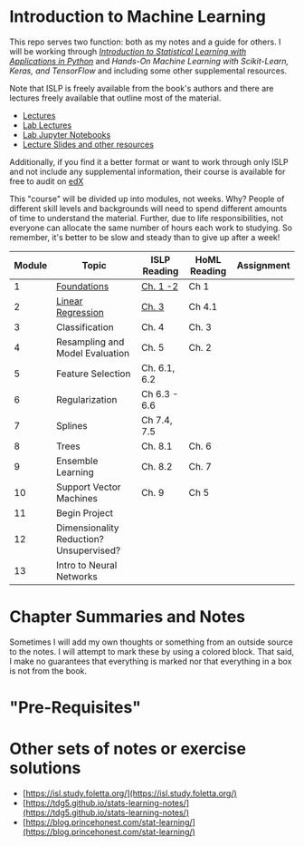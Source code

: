 # Introduction to Machine Learning

This repo serves two function: both as my notes and a guide for others.  I will be working through [_Introduction to Statistical Learning with Applications in Python_](https://www.statlearning.com/) and _Hands-On Machine Learning with Scikit-Learn, Keras, and TensorFlow_ and including some other supplemental resources.

Note that ISLP is freely available from the book's authors and there are lectures freely available that outline most of the material.  
* [Lectures](https://www.youtube.com/playlist?list=PLoROMvodv4rPP6braWoRt5UCXYZ71GZIQ)
* [Lab Lectures](https://www.youtube.com/playlist?list=PLoROMvodv4rNHU1-iPeDRH-J0cL-CrIda)
* [Lab Jupyter Notebooks](https://github.com/intro-stat-learning/ISLP_labs/tree/stable)
* [Lecture Slides and other resources](https://www.statlearning.com/resources-python)


Additionally, if you find it a better format or want to work through only ISLP and not include any supplemental information, their course is available for free to audit on [edX](https://www.edx.org/learn/python/stanford-university-statistical-learning-with-python)

This "course" will be divided up into modules, not weeks.  Why?  People of different skill levels and backgrounds will need to spend different amounts of time to understand the material.  Further, due to life responsibilities, not everyone can allocate the same number of hours each work to studying.  So remember, it's better to be slow and steady than to give up after a week!

| Module | Topic                                    | ISLP Reading | HoML Reading | Assignment |
|--------|------------------------------------------|--------------|--------------|------------|
| 1      | [Foundations](module1_foundations/00_mod1_foundations_overview.md)                              | [Ch. 1 -2](module1_foundations/ISLP_ch2_notes.pdf)     | Ch 1         |            |
| 2      | [Linear Regression](module2_linear_regression/00_mod2_linear_regression_overview.md)                        | [Ch. 3](module2_linear_regression/ISLP_ch3_notes.pdf)        | Ch 4.1       |            |
| 3      | Classification                           | Ch. 4        | Ch. 3        |            |
| 4      | Resampling and Model Evaluation          | Ch. 5        | Ch. 2        |            |
| 5      | Feature Selection                        | Ch. 6.1, 6.2 |              |            |
| 6      | Regularization                           | Ch 6.3 - 6.6 |              |            |
| 7      | Splines                                  | Ch 7.4, 7.5  |              |            |
| 8      | Trees                                    | Ch. 8.1      | Ch. 6        |            |
| 9      | Ensemble Learning                        | Ch. 8.2      | Ch. 7        |            |
| 10     | Support Vector Machines                  | Ch. 9        | Ch 5         |            |
| 11     | Begin Project                            |              |              |            |
| 12     | Dimensionality Reduction?  Unsupervised? |              |              |            |
| 13     | Intro to Neural Networks                 |              |              |            |

# Chapter Summaries and Notes
Sometimes I will add my own thoughts or something from an outside source to the notes.
I will attempt to mark these by using a colored block.  That said, I make no guarantees that everything is marked nor that everything in a box is not from the book.

# "Pre-Requisites"


# Other sets of notes or exercise solutions
* [https://isl.study.foletta.org/](https://isl.study.foletta.org/)
* [https://tdg5.github.io/stats-learning-notes/](https://tdg5.github.io/stats-learning-notes/)
* [https://blog.princehonest.com/stat-learning/](https://blog.princehonest.com/stat-learning/)